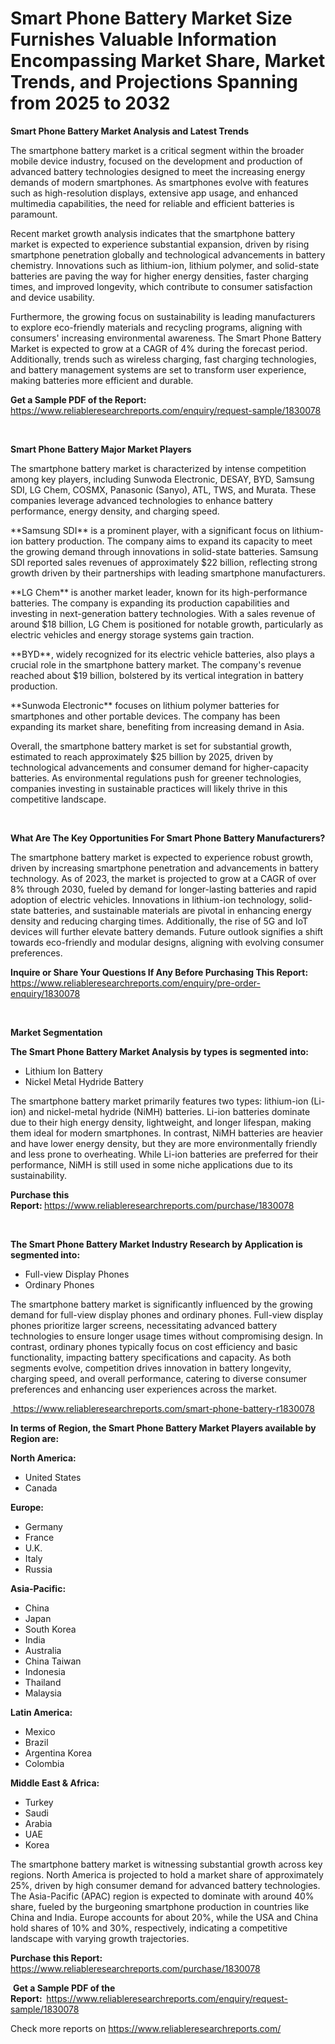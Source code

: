 <p><h1>Smart Phone Battery Market Size Furnishes Valuable Information Encompassing Market Share, Market Trends, and Projections Spanning from 2025 to 2032</h1></p><p><strong>Smart Phone Battery Market Analysis and Latest Trends</strong></p>
<p><p>The smartphone battery market is a critical segment within the broader mobile device industry, focused on the development and production of advanced battery technologies designed to meet the increasing energy demands of modern smartphones. As smartphones evolve with features such as high-resolution displays, extensive app usage, and enhanced multimedia capabilities, the need for reliable and efficient batteries is paramount. </p><p>Recent market growth analysis indicates that the smartphone battery market is expected to experience substantial expansion, driven by rising smartphone penetration globally and technological advancements in battery chemistry. Innovations such as lithium-ion, lithium polymer, and solid-state batteries are paving the way for higher energy densities, faster charging times, and improved longevity, which contribute to consumer satisfaction and device usability. </p><p>Furthermore, the growing focus on sustainability is leading manufacturers to explore eco-friendly materials and recycling programs, aligning with consumers' increasing environmental awareness. The Smart Phone Battery Market is expected to grow at a CAGR of 4% during the forecast period. Additionally, trends such as wireless charging, fast charging technologies, and battery management systems are set to transform user experience, making batteries more efficient and durable.</p></p>
<p><strong>Get a Sample PDF of the Report:&nbsp;</strong> <a href="https://www.reliableresearchreports.com/enquiry/request-sample/1830078?utm_campaign=2185&utm_medium=2&utm_source=Github&utm_content=ia&utm_term=12022025&utm_id=smart-phone-battery">https://www.reliableresearchreports.com/enquiry/request-sample/1830078</a></p>
<p>&nbsp;</p>
<p><strong>Smart Phone Battery Major Market Players</strong></p>
<p><p>The smartphone battery market is characterized by intense competition among key players, including Sunwoda Electronic, DESAY, BYD, Samsung SDI, LG Chem, COSMX, Panasonic (Sanyo), ATL, TWS, and Murata. These companies leverage advanced technologies to enhance battery performance, energy density, and charging speed.</p><p>**Samsung SDI** is a prominent player, with a significant focus on lithium-ion battery production. The company aims to expand its capacity to meet the growing demand through innovations in solid-state batteries. Samsung SDI reported sales revenues of approximately $22 billion, reflecting strong growth driven by their partnerships with leading smartphone manufacturers.</p><p>**LG Chem** is another market leader, known for its high-performance batteries. The company is expanding its production capabilities and investing in next-generation battery technologies. With a sales revenue of around $18 billion, LG Chem is positioned for notable growth, particularly as electric vehicles and energy storage systems gain traction.</p><p>**BYD**, widely recognized for its electric vehicle batteries, also plays a crucial role in the smartphone battery market. The company's revenue reached about $19 billion, bolstered by its vertical integration in battery production.</p><p>**Sunwoda Electronic** focuses on lithium polymer batteries for smartphones and other portable devices. The company has been expanding its market share, benefiting from increasing demand in Asia. </p><p>Overall, the smartphone battery market is set for substantial growth, estimated to reach approximately $25 billion by 2025, driven by technological advancements and consumer demand for higher-capacity batteries. As environmental regulations push for greener technologies, companies investing in sustainable practices will likely thrive in this competitive landscape.</p></p>
<p>&nbsp;</p>
<p><strong>What Are The Key Opportunities For Smart Phone Battery Manufacturers?</strong></p>
<p><p>The smartphone battery market is expected to experience robust growth, driven by increasing smartphone penetration and advancements in battery technology. As of 2023, the market is projected to grow at a CAGR of over 8% through 2030, fueled by demand for longer-lasting batteries and rapid adoption of electric vehicles. Innovations in lithium-ion technology, solid-state batteries, and sustainable materials are pivotal in enhancing energy density and reducing charging times. Additionally, the rise of 5G and IoT devices will further elevate battery demands. Future outlook signifies a shift towards eco-friendly and modular designs, aligning with evolving consumer preferences.</p></p>
<p><strong>Inquire or Share Your Questions If Any Before Purchasing This Report:</strong> <a href="https://www.reliableresearchreports.com/enquiry/pre-order-enquiry/1830078?utm_campaign=2185&utm_medium=2&utm_source=Github&utm_content=ia&utm_term=12022025&utm_id=smart-phone-battery">https://www.reliableresearchreports.com/enquiry/pre-order-enquiry/1830078</a></p>
<p>&nbsp;</p>
<p><strong>Market Segmentation</strong></p>
<p><strong>The Smart Phone Battery Market Analysis by types is segmented into:</strong></p>
<p><ul><li>Lithium Ion Battery</li><li>Nickel Metal Hydride Battery</li></ul></p>
<p><p>The smartphone battery market primarily features two types: lithium-ion (Li-ion) and nickel-metal hydride (NiMH) batteries. Li-ion batteries dominate due to their high energy density, lightweight, and longer lifespan, making them ideal for modern smartphones. In contrast, NiMH batteries are heavier and have lower energy density, but they are more environmentally friendly and less prone to overheating. While Li-ion batteries are preferred for their performance, NiMH is still used in some niche applications due to its sustainability.</p></p>
<p><strong>Purchase this Report:&nbsp;</strong><a href="https://www.reliableresearchreports.com/purchase/1830078?utm_campaign=2185&utm_medium=2&utm_source=Github&utm_content=ia&utm_term=12022025&utm_id=smart-phone-battery">https://www.reliableresearchreports.com/purchase/1830078</a></p>
<p>&nbsp;</p>
<p><strong>The Smart Phone Battery Market Industry Research by Application is segmented into:</strong></p>
<p><ul><li>Full-view Display Phones</li><li>Ordinary Phones</li></ul></p>
<p><p>The smartphone battery market is significantly influenced by the growing demand for full-view display phones and ordinary phones. Full-view display phones prioritize larger screens, necessitating advanced battery technologies to ensure longer usage times without compromising design. In contrast, ordinary phones typically focus on cost efficiency and basic functionality, impacting battery specifications and capacity. As both segments evolve, competition drives innovation in battery longevity, charging speed, and overall performance, catering to diverse consumer preferences and enhancing user experiences across the market.</p></p>
<p><a href="https://www.reliableresearchreports.com/smart-phone-battery-r1830078?utm_campaign=2185&utm_medium=2&utm_source=Github&utm_content=ia&utm_term=12022025&utm_id=smart-phone-battery">&nbsp;https://www.reliableresearchreports.com/smart-phone-battery-r1830078</a></p>
<p><strong>In terms of Region, the Smart Phone Battery Market Players available by Region are:</strong></p>
<p>
    <p> <strong> North America: </strong>
        <ul>
            <li>United States</li>
            <li>Canada</li>
        </ul>
        </p> 
    <p> <strong> Europe: </strong>
        <ul>
            <li>Germany</li>
            <li>France</li>
            <li>U.K.</li>
            <li>Italy</li>
            <li>Russia</li>
        </ul>
        </p> 
    <p> <strong> Asia-Pacific: </strong>
        <ul>
            <li>China</li>
            <li>Japan</li>
            <li>South Korea</li>
            <li>India</li>
            <li>Australia</li>
            <li>China Taiwan</li>
            <li>Indonesia</li>
            <li>Thailand</li>
            <li>Malaysia</li>
        </ul>
        </p> 
    <p> <strong> Latin America: </strong>
        <ul>
            <li>Mexico</li>
            <li>Brazil</li>
            <li>Argentina Korea</li>
            <li>Colombia</li>
        </ul>
        </p> 
    <p> <strong> Middle East & Africa: </strong>
        <ul>
            <li>Turkey</li>
            <li>Saudi</li>
            <li>Arabia</li>
            <li>UAE</li>
            <li>Korea</li>
        </ul>
    </p>
    </p>
<p><p>The smartphone battery market is witnessing substantial growth across key regions. North America is projected to hold a market share of approximately 25%, driven by high consumer demand for advanced battery technologies. The Asia-Pacific (APAC) region is expected to dominate with around 40% share, fueled by the burgeoning smartphone production in countries like China and India. Europe accounts for about 20%, while the USA and China hold shares of 10% and 30%, respectively, indicating a competitive landscape with varying growth trajectories.</p></p>
<p><strong>Purchase this Report: </strong><a href="https://www.reliableresearchreports.com/purchase/1830078?utm_campaign=2185&utm_medium=2&utm_source=Github&utm_content=ia&utm_term=12022025&utm_id=smart-phone-battery">https://www.reliableresearchreports.com/purchase/1830078</a></p>
<p>&nbsp;<strong>Get a Sample PDF of the Report:&nbsp;&nbsp;</strong><a href="https://www.reliableresearchreports.com/enquiry/request-sample/1830078?utm_campaign=2185&utm_medium=2&utm_source=Github&utm_content=ia&utm_term=12022025&utm_id=smart-phone-battery">https://www.reliableresearchreports.com/enquiry/request-sample/1830078</a></p>
<p><strong></strong></p>
<p>Check more reports on <a href="https://www.reliableresearchreports.com/?utm_campaign=2185&utm_medium=2&utm_source=Github&utm_content=ia&utm_term=12022025&utm_id=smart-phone-battery">https://www.reliableresearchreports.com/</a></p>